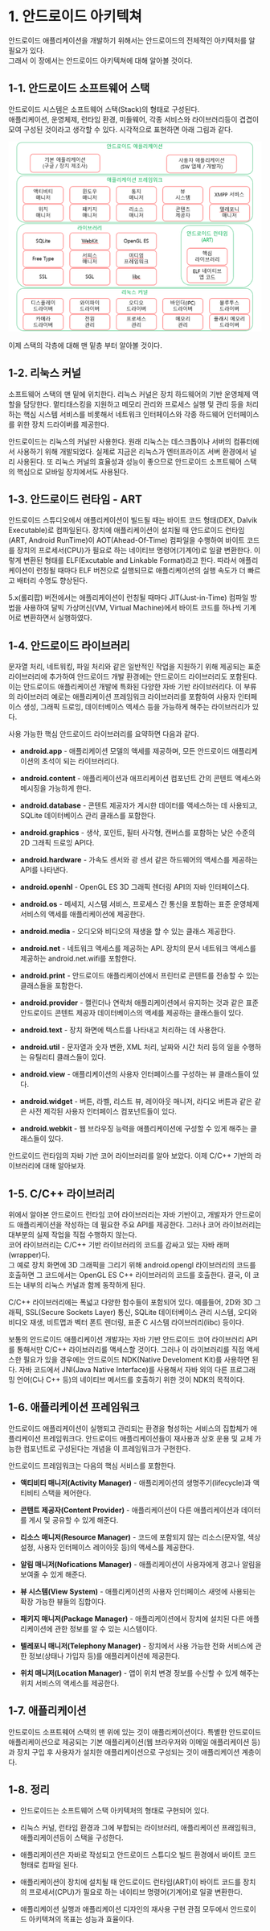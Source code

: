 # 1. 안드로이드 아키텍쳐

안드로이드 애플리케이션을 개발하기 위해서는 안드로이드의 전체적인 아키텍처를 알 필요가 있다.  
그래서 이 장에서는 안드로이드 아키텍쳐에 대해 알아볼 것이다.

## 1-1. 안드로이드 소프트웨어 스택

안드로이드 시스템은 소프트웨어 스택(Stack)의 형태로 구성된다.  
애플리케이션, 운영체제, 런타임 환경, 미들웨어, 각종 서비스와 라이브러리등이 겹겹이 모여 구성된 것이라고 생각할 수 있다. 시각적으로 표현하면 아래 그림과 같다.  

![안드로이드 소프트웨어 스택](image/Stack.png "안드로이드 소프트웨어 스택")

이제 스택의 각층에 대해 맨 밑층 부터 알아볼 것이다.

## 1-2. 리눅스 커널

소프트웨어 스택의 맨 밑에 위치한다. 리눅스 커널은 장치 하드웨어의 기반 운영체제 역할을 담당한다. 멑티태스킹을 지원하고 메모리 관리와 프로세스 실행 및 관리 등을 처리하는 핵심 시스템 서비스를 비롯해서 네트워크 인터페이스와 각종 하드웨어 인터페이스를 위한 장치 드라이버를 제공한다. 

안드로이드는 리눅스의 커널만 사용한다. 원래 리눅스는 데스크톱이나 서버의 컴퓨터에서 사용하기 위해 개발되었다. 실제로 지금은 리눅스가 엔터프라이즈 서버 환경에서 널리 사용된다. 또 리눅스 커널의 효율성과 성능이 좋으므로 안드로이드 소프트웨어 스택의 핵심으로 모바일 장치에서도 사용된다.

## 1-3. 안드로이드 런타임 - ART

안드로이드 스튜디오에서 애플리케이션이 빌드될 때는 바이트 코드 형태(DEX, Dalvik Executable)로 컴파일된다. 장치에 애플리케이션이 설치될 때 안드로이드 런타임(ART, Android RunTime)이 AOT(Ahead-Of-Time) 컴파일을 수행하여 바이트 코드를 장치의 프로세서(CPU)가 필요로 하는 네이티브 명령어(기계어)로 일괄 변환한다. 이렇게 변환된 형태를 ELF(Excutable and Linkable Format)라고 한다. 따라서 애플리케이션이 런칭될 때마다 ELF 버전으로 실행되므로 애플리케이션의 실행 속도가 더 빠르고 배터리 수명도 향상된다.

5.x(롤리팝) 버전에서는 애플리케이션이 런칭될 때마다 JIT(Just-in-Time) 컴파일 방법을 사용하여 달빅 가상머신(VM, Virtual Machine)에서 바이트 코드를 하나씩 기계어로 변환하면서 실행하였다.

## 1-4. 안드로이드 라이브러리

문자열 처리, 네트워킹, 파일 처리와 같은 일반적인 작업을 지원하기 위해 제공되는 표준 라이브러리에 추가하여 안드로이드 개발 환경에는 안드로이드 라이브러리도 포함된다. 이는 안드로이드 애플리케이션 개발에 특화된 다양한 자바 기반 라이브러리다. 이 부류의 라이브러리 예로는 애플리케이션 프레임워크 라이브러리를 포함하여 사용자 인터페이스 생성, 그래픽 드로잉, 데이터베이스 엑세스 등을 가능하게 해주는 라이브러리가 있다.

사용 가능한 핵심 안드로이드 라이브러리를 요약하면 다음과 같다.

- **android.app** - 애플리케이션 모델의 액세를 제공하며, 모든 안드로이드 애플리케이션의 초석이 되는 라이브러리다.

- **android.content** - 애플리케이션과 애프리케이션 컴포넌트 간의 콘텐트 액세스와 메시징을 가능하게 한다.

- **android.database** - 콘텐트 제공자가 게시한 데이터를 액세스하는 데 사용되고, SQLite 데이터베이스 관리 클래스를 포함한다.

- **android.graphics** - 생삭, 포인트, 필터 사각형, 캔버스를 포함하는 낮은 수준의 2D 그래픽 드로잉 API다.

- **android.hardware** - 가속도 센서와 광 센서 같은 하드웨어의 액세스를 제공하는 API를 나타낸다.

- **android.openhl** - OpenGL ES 3D 그래픽 렌더링 API의 자바 인터페이스다.

- **android.os** - 메세지, 시스템 서비스, 프로세스 간 통신을 포함하는 표준 운영체제 서비스의 액세를 애플리케이션에 제공한다.

- **android.media** - 오디오와 비디오의 재생을 할 수 있는 클래스 제공한다.

- **android.net** - 네트워크 액세스를 제공하는 API. 장치의 문서 네트워크 액세스를 제공하는 android.net.wifi를 포함한다.

- **android.print** - 안드로이드 애플리케이션에서 프린터로 콘텐트를 전송할 수 있는 클래스들을 포함한다.

- **android.provider** - 캘린더나 연락처 애플리케이션에서 유지하는 것과 같은 표준 안드로이드 콘텐트 제공자 데이터베이스의 액세를 제공하는 클래스들이 있다.

- **android.text** - 장치 화면에 텍스트를 나타내고 처리하는 데 사용한다.

- **android.util** - 문자열과 숫자 변환, XML 처리, 날짜와 시간 처리 등의 일을 수행하는 유틸리티 클래스들이 있다.

- **android.view** - 애플리케이션의 사용자 인터페이스를 구성하는 뷰 클래스들이 있다.

- **android.widget** - 버튼, 라벨, 리스트 뷰, 레이아웃 매니저, 라디오 버튼과 같은 같은 사전 제각된 사용자 인터페이스 컴포넌트들이 있다.

- **android.webkit** - 웹 브라우징 능력을 애플리케이션에 구성할 수 있게 해주는 클래스들이 있다.

안드로이드 런타임의 자바 기반 코어 라이브러리를 알아 보았다. 이제 C/C++ 기반의 라이브러리에 대해 알아보자.

## 1-5. C/C++ 라이브러리

위에서 알아본 안드로이드 런타임 코어 라이브러리는 자바 기반이고, 개발자가 안드로이드 애플리케이션을 작성하는 데 필요한 주요 API를 제공한다. 그러나 코어 라이브러리는 대부분의 실제 작업을 직접 수행하지 않는다.  
코어 라이브러리는 C/C++ 기반 라이브러리의 코드를 감싸고 있는 자바 래퍼(wrapper)다.  
그 예로 장치 화면에 3D 그래픽을 그리기 위해 android.opengl 라이브러리의 코드를 호출하면 그 코드에서는 OpenGL ES C++ 라이브러리의 코드를 호출한다. 결국, 이 코드는 내부의 리눅스 커널과 함께 동작하게 된다.

C/C++ 라이브러리에는 폭넓고 다양한 함수들이 포함되어 있다. 예를들어, 2D와 3D 그래픽, SSL(Secure Sockets Layer) 통신, SQLite 데이터베이스 관리 시스템, 오디와 비디오 재생, 비트맵과 벡터 폰트 렌더링, 표준 C 시스템 라이브러리(libc) 등이다.

보통의 안드로이드 애플리케이션 개발자는 자바 기반 안드로이드 코어 라이브러리 API를 통해서만 C/C++ 라이브러리를 액세스할 것이다. 그러나 이 라이브러리를 직접 액세스한 필요가 있을 경우에는 안드로이드 NDK(Native Develoment Kit)를 사용하면 된다. 자바 코드에서 JNI(Java Native Interface)를 사용해서 자바 외의 다른 프로그래밍 언어(C나 C++ 등)의 네이티브 메서드를 호출하기 위한 것이 NDK의 목적이다.

## 1-6. 애플리케이션 프레임워크

안드로이드 애플리케이션이 실행되고 관리되는 환경을 형성하는 서비스의 집합체가 애플리케이션 프레임워크다. 안드로이드 애플리케이션들이 재사용과 상호 운용 및 교체 가능한 컴포넌트로 구성된다는 개념을 이 프레임워크가 구현한다.

안드로이드 프레임워크는 다음의 핵심 서비스를 포함한다.

- **액티비티 매니저(Activity Manager)** - 애플리케이션의 생명주기(lifecycle)과 액티비티 스택을 제어한다.

- **콘텐트 제공자(Content Provider)** - 애플리케이션이 다른 애플리케이션과 데이터를 게시 및 공유할 수 있게 해준다.

- **리소스 매니저(Resource Manager)** - 코드에 포함되지 않는 리소스(문자열, 색상 설정, 사용자 인터페이스 레이아웃 등)의 액세스를 제공한다.

- **알림 매니저(Nofications Manager)** - 애플리케이션이 사용자에게 경고나 알림을 보여줄 수 있게 해준다.

- **뷰 시스템(View System)** - 애플리케이션의 사용자 인터페이스 새엇에 사용되는 확장 가능한 뷰들의 집합이다.

- **패키지 매니저(Package Manager)** - 애플리케이션에서 장치에 설치된 다른 애플리케이션에 관한 정보를 알 수 있는 시스템이다.

- **텔레포니 매니저(Telephony Manager)** - 장치에서 사용 가능한 전화 서비스에 관한 정보(상태나 가입자 등)를 애플리케이션에 제공한다.

- **위치 매니저(Location Manager)** - 앱이 위치 변경 정보를 수신할 수 있게 해주는 위치 서비스의 액세스를 제공한다.

## 1-7. 애플리케이션

안드로이드 소프트웨어 스택의 맨 위에 있는 것이 애플리케이션이다. 특별한 안드로이드 애플리케이션으로 제공되는 기본 애플리케이션(웹 브라우저와 이메일 애플리케이션 등)과 장치 구입 후 사용자가 설치한 애플리케이션으로 구성되는 것이 애플리케이션 계층이다.

## 1-8. 정리

- 안드로이드는 소프트웨어 스택 아키텍처의 형태로 구현되어 있다.

- 리눅스 커널, 런타임 환경과 그에 부합되는 라이브러리, 애플리케이션 프래임워크, 애플리케이션등이 스택을 구성한다.

- 애플리케이션은 자바로 작성되고 안드로이드 스튜디오 빌드 환경에서 바이트 코드 형태로 컴파일 된다.

- 애플리케이션이 장치에 설치될 때 안드로이드 런타임(ART)이 바이트 코드를 장치의 프로세서(CPU)가 필요로 하는 네이티브 명령어(기계어)로 일괄 변환한다.

- 애플리케이션 실행과 애플리케이션 디자인의 재사용 구현 관점 모두에서 안드로이드 아키텍쳐의 목표는 성능과 효율이다.
